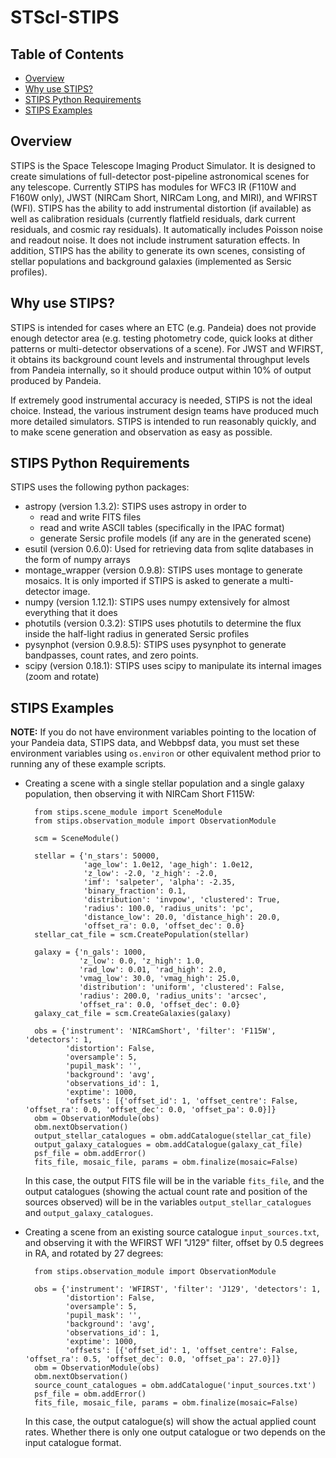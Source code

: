 # STScI-STIPS

## Table of Contents

* [Overview](#overview)
* [Why use STIPS?](#why-use-stips)
* [STIPS Python Requirements](#stips-python-requirements)
* [STIPS Examples](#stips-examples)

## Overview

STIPS is the Space Telescope Imaging Product Simulator. It is designed to create simulations of 
full-detector post-pipeline astronomical scenes for any telescope. Currently STIPS has modules for
WFC3 IR (F110W and F160W only), JWST (NIRCam Short, NIRCam Long, and MIRI), and WFIRST (WFI). STIPS
has the ability to add instrumental distortion (if available) as well as calibration residuals
(currently flatfield residuals, dark current residuals, and cosmic ray residuals). It automatically
includes Poisson noise and readout noise. It does not include instrument saturation effects. In
addition, STIPS has the ability to generate its own scenes, consisting of stellar populations and
background galaxies (implemented as Sersic profiles).

## Why use STIPS?

STIPS is intended for cases where an ETC (e.g. Pandeia) does not provide enough detector area (e.g.
testing photometry code, quick looks at dither patterns or multi-detector observations of a scene).
For JWST and WFIRST, it obtains its background count levels and instrumental throughput levels from
Pandeia internally, so it should produce output within 10% of output produced by Pandeia.

If extremely good instrumental accuracy is needed, STIPS is not the ideal choice. Instead, the
various instrument design teams have produced much more detailed simulators. STIPS is intended to
run reasonably quickly, and to make scene generation and observation as easy as possible.

## STIPS Python Requirements

STIPS uses the following python packages:

* astropy (version 1.3.2): STIPS uses astropy in order to
	* read and write FITS files
	* read and write ASCII tables (specifically in the IPAC format)
	* generate Sersic profile models (if any are in the generated scene)
* esutil (version 0.6.0): Used for retrieving data from sqlite databases in the form of numpy arrays
* montage_wrapper (version 0.9.8): STIPS uses montage to generate mosaics. It is only imported if
  STIPS is asked to generate a multi-detector image.
* numpy (version 1.12.1): STIPS uses numpy extensively for almost everything that it does
* photutils (version 0.3.2): STIPS uses photutils to determine the flux inside the half-light radius
  in generated Sersic profiles
* pysynphot (version 0.9.8.5): STIPS uses pysynphot to generate bandpasses, count rates, and
  zero points.
* scipy (version 0.18.1): STIPS uses scipy to manipulate its internal images (zoom and rotate)

## STIPS Examples

**NOTE:** If you do not have environment variables pointing to the location of your Pandeia data,
STIPS data, and Webbpsf data, you must set these environment variables using `os.environ` or other
equivalent method prior to running any of these example scripts.

* Creating a scene with a single stellar population and a single galaxy population, then observing
  it with NIRCam Short F115W:
  
  		from stips.scene_module import SceneModule
  		from stips.observation_module import ObservationModule
  	
  		scm = SceneModule()

  		stellar = {'n_stars': 50000, 
  				   'age_low': 1.0e12, 'age_high': 1.0e12, 
  				   'z_low': -2.0, 'z_high': -2.0,
  				   'imf': 'salpeter', 'alpha': -2.35,
  				   'binary_fraction': 0.1,
  				   'distribution': 'invpow', 'clustered': True,
  				   'radius': 100.0, 'radius_units': 'pc',
  				   'distance_low': 20.0, 'distance_high': 20.0,
  				   'offset_ra': 0.0, 'offset_dec': 0.0}
  		stellar_cat_file = scm.CreatePopulation(stellar)
  		
  		galaxy = {'n_gals': 1000,
  				  'z_low': 0.0, 'z_high': 1.0,
  				  'rad_low': 0.01, 'rad_high': 2.0,
  				  'vmag_low': 30.0, 'vmag_high': 25.0,
  				  'distribution': 'uniform', 'clustered': False,
  				  'radius': 200.0, 'radius_units': 'arcsec',
  				  'offset_ra': 0.0, 'offset_dec': 0.0}
  		galaxy_cat_file = scm.CreateGalaxies(galaxy)
  		
  		obs = {'instrument': 'NIRCamShort', 'filter': 'F115W', 'detectors': 1,
  			   'distortion': False,
  			   'oversample': 5,
  			   'pupil_mask': '',
  			   'background': 'avg',
  			   'observations_id': 1,
  			   'exptime': 1000,
  			   'offsets': [{'offset_id': 1, 'offset_centre': False, 'offset_ra': 0.0, 'offset_dec': 0.0, 'offset_pa': 0.0}]}
  		obm = ObservationModule(obs)
  		obm.nextObservation()
  		output_stellar_catalogues = obm.addCatalogue(stellar_cat_file)
  		output_galaxy_catalogues = obm.addCatalogue(galaxy_cat_file)
  		psf_file = obm.addError()
  		fits_file, mosaic_file, params = obm.finalize(mosaic=False)
  
  In this case, the output FITS file will be in the variable `fits_file`, and the output catalogues
  (showing the actual count rate and position of the sources observed) will be in the variables
  `output_stellar_catalogues` and `output_galaxy_catalogues`.
* Creating a scene from an existing source catalogue `input_sources.txt`, and observing it with the
  WFIRST WFI "J129" filter, offset by 0.5 degrees in RA, and rotated by 27 degrees:
  
  		from stips.observation_module import ObservationModule
  	
  		obs = {'instrument': 'WFIRST', 'filter': 'J129', 'detectors': 1,
  			   'distortion': False,
  			   'oversample': 5,
  			   'pupil_mask': '',
  			   'background': 'avg',
  			   'observations_id': 1,
  			   'exptime': 1000,
  			   'offsets': [{'offset_id': 1, 'offset_centre': False, 'offset_ra': 0.5, 'offset_dec': 0.0, 'offset_pa': 27.0}]}
  		obm = ObservationModule(obs)
  		obm.nextObservation()
  		source_count_catalogues = obm.addCatalogue('input_sources.txt')
  		psf_file = obm.addError()
  		fits_file, mosaic_file, params = obm.finalize(mosaic=False)
  
  In this case, the output catalogue(s) will show the actual applied count rates. Whether there is
  only one output catalogue or two depends on the input catalogue format.

